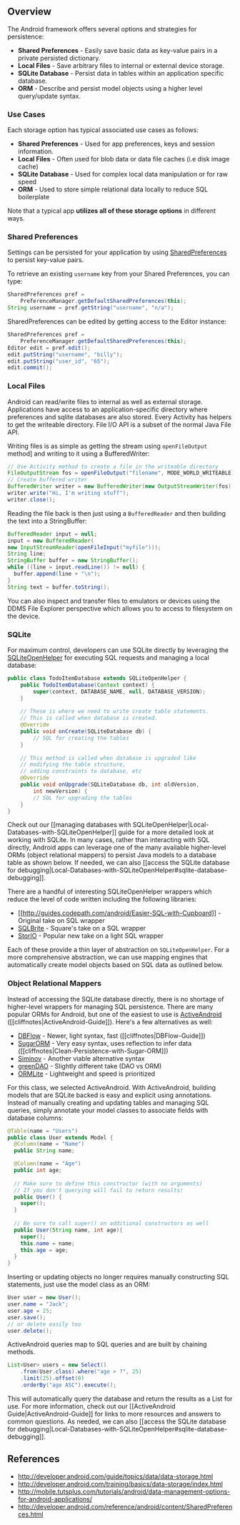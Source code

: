 ## Overview

The Android framework offers several options and strategies for persistence:

 * **Shared Preferences** - Easily save basic data as key-value pairs in a private persisted dictionary.
 * **Local Files** - Save arbitrary files to internal or external device storage.
 * **SQLite Database** - Persist data in tables within an application specific database.
 * **ORM** - Describe and persist model objects using a higher level query/update syntax.

### Use Cases

Each storage option has typical associated use cases as follows:

 * **Shared Preferences** - Used for app preferences, keys and session information.
 * **Local Files** - Often used for blob data or data file caches (i.e disk image cache)
 * **SQLite Database** - Used for complex local data manipulation or for raw speed 
 * **ORM** - Used to store simple relational data locally to reduce SQL boilerplate

Note that a typical app **utilizes all of these storage options** in different ways.

### Shared Preferences

Settings can be persisted for your application by using [SharedPreferences](http://developer.android.com/reference/android/content/SharedPreferences.html) to persist key-value pairs.  

To retrieve an existing `username` key from your Shared Preferences, you can type:

```java
SharedPreferences pref =   
    PreferenceManager.getDefaultSharedPreferences(this);
String username = pref.getString("username", "n/a"); 
```

SharedPreferences can be edited by getting access to the Editor instance:

```java
SharedPreferences pref =   
    PreferenceManager.getDefaultSharedPreferences(this);
Editor edit = pref.edit();
edit.putString("username", "billy");
edit.putString("user_id", "65");
edit.commit(); 
```

### Local Files

Android can read/write files to internal as well as external storage. Applications have access to an application-specific directory where preferences and sqlite databases are also stored. Every Activity has helpers to get the writeable directory. File I/O API is a subset of the normal Java File API.

Writing files is as simple as getting the stream using `openFileOutput` method] and writing to it using a BufferedWriter:

```java
// Use Activity method to create a file in the writeable directory
FileOutputStream fos = openFileOutput("filename", MODE_WORLD_WRITEABLE);
// Create buffered writer
BufferedWriter writer = new BufferedWriter(new OutputStreamWriter(fos));
writer.write("Hi, I'm writing stuff");
writer.close();
```

Reading the file back is then just using a `BufferedReader` and then building the text into a StringBuffer:

```java
BufferedReader input = null;
input = new BufferedReader(
new InputStreamReader(openFileInput("myfile")));
String line;
StringBuffer buffer = new StringBuffer();
while ((line = input.readLine()) != null) {
  buffer.append(line + "\n");
}
String text = buffer.toString();
```

You can also inspect and transfer files to emulators or devices using the DDMS File Explorer perspective which allows you to access to filesystem on the device.

### SQLite

For maximum control, developers can use SQLite directly by leveraging the [SQLiteOpenHelper](http://developer.android.com/reference/android/database/sqlite/SQLiteOpenHelper.html) for executing SQL requests and managing a local database:

```java
public class TodoItemDatabase extends SQLiteOpenHelper { 
    public TodoItemDatabase(Context context) {
        super(context, DATABASE_NAME, null, DATABASE_VERSION);
    }
 
    // These is where we need to write create table statements. 
    // This is called when database is created.
    @Override
    public void onCreate(SQLiteDatabase db) {
    	// SQL for creating the tables
    }
 
    // This method is called when database is upgraded like 
    // modifying the table structure, 
    // adding constraints to database, etc
    @Override
    public void onUpgrade(SQLiteDatabase db, int oldVersion, 
        int newVersion) {
    	// SQL for upgrading the tables
    }
}
```

Check out our [[managing databases with SQLiteOpenHelper|Local-Databases-with-SQLiteOpenHelper]] guide for a more detailed look at working with SQLite. In many cases, rather than interacting with SQL directly, Android apps can leverage one of the many available higher-level ORMs (object relational mappers) to persist Java models to a database table as shown below. If needed, we can also [[access the SQLite database for debugging|Local-Databases-with-SQLiteOpenHelper#sqlite-database-debugging]].

There are a handful of interesting SQLiteOpenHelper wrappers which reduce the level of code written including the following libraries:

 * [[http://guides.codepath.com/android/Easier-SQL-with-Cupboard]] - Original take on SQL wrapper
 * [SQLBrite](https://github.com/square/sqlbrite) - Square's take on a SQL wrapper
 * [StorIO](https://github.com/pushtorefresh/storio) - Popular new take on a light SQL wrapper

Each of these provide a thin layer of abstraction on `SQLiteOpenHelper`. For a more comprehensive abstraction, we can use mapping engines that automatically create model objects based on SQL data as outlined below.

### Object Relational Mappers

Instead of accessing the SQLite database directly, there is no shortage of higher-level wrappers for managing SQL persistence. There are many popular ORMs for Android, but one of the easiest to use is [ActiveAndroid](https://github.com/pardom/ActiveAndroid/wiki/Getting-started) ([[cliffnotes|ActiveAndroid-Guide]]). Here's a few alternatives as well:

 * [DBFlow](https://github.com/Raizlabs/DBFlow) - Newer, light syntax, fast ([[cliffnotes|DBFlow-Guide]])
 * [SugarORM](http://satyan.github.io/sugar/index.html) - Very easy syntax, uses reflection to infer data ([[cliffnotes|Clean-Persistence-with-Sugar-ORM]])
 * [Siminov](http://siminov.github.io/android-orm/) - Another viable alternative syntax
 * [greenDAO](http://greendao-orm.com/) - Slightly different take (DAO vs ORM)
 * [ORMLite](http://ormlite.com/sqlite_java_android_orm.shtml) - Lightweight and speed is prioritized

For this class, we selected ActiveAndroid. With ActiveAndroid, building models that are SQLite backed is easy and explicit using annotations. Instead of manually creating and updating tables and managing SQL queries, simply annotate your model classes to associate fields with database columns:

```java
@Table(name = "Users")
public class User extends Model {
  @Column(name = "Name")
  public String name;

  @Column(name = "Age")
  public int age;
  
  // Make sure to define this constructor (with no arguments)
  // If you don't querying will fail to return results!
  public User() {
    super();
  }
  
  // Be sure to call super() on additional constructors as well
  public User(String name, int age){
    super();
    this.name = name;
    this.age = age;
  }
}
```

Inserting or updating objects no longer requires manually constructing SQL statements, just use the model class as an ORM:

```java
User user = new User();
user.name = "Jack";
user.age = 25;
user.save();
// or delete easily too
user.delete();
```

ActiveAndroid queries map to SQL queries and are built by chaining methods.

```java
List<User> users = new Select()
    .from(User.class).where("age > ?", 25)
    .limit(25).offset(0)
    .orderBy("age ASC").execute();
```

This will automatically query the database and return the results as a List for use. For more information, check out our [[ActiveAndroid Guide|ActiveAndroid-Guide]] for links to more resources and answers to common questions. As needed, we can also [[access the SQLite database for debugging|Local-Databases-with-SQLiteOpenHelper#sqlite-database-debugging]].

## References

 * <http://developer.android.com/guide/topics/data/data-storage.html>
 * <http://developer.android.com/training/basics/data-storage/index.html>
 * <http://mobile.tutsplus.com/tutorials/android/data-management-options-for-android-applications/>
 * <http://developer.android.com/reference/android/content/SharedPreferences.html>